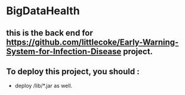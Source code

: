 # BigDataHealth

this is the back end for https://github.com/littlecoke/Early-Warning-System-for-Infection-Disease project.
----
## To deploy this project, you should :
- deploy /lib/*.jar as well.

